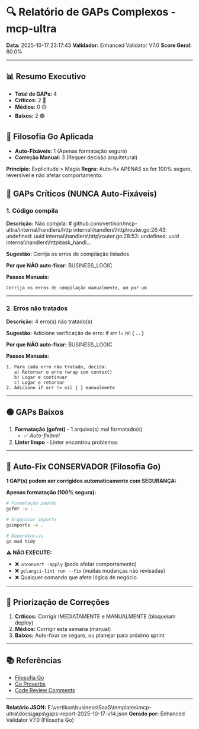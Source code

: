 # 🔍 Relatório de GAPs Complexos - mcp-ultra

**Data:** 2025-10-17 23:17:43
**Validador:** Enhanced Validator V7.0
**Score Geral:** 80.0%

---

## 📊 Resumo Executivo

- **Total de GAPs:** 4
- **Críticos:** 2 🔴
- **Médios:** 0 🟡
- **Baixos:** 2 🟢

## 🎯 Filosofia Go Aplicada

- **Auto-Fixáveis:** 1 (Apenas formatação segura)
- **Correção Manual:** 3 (Requer decisão arquitetural)

**Princípio:** Explicitude > Magia
**Regra:** Auto-fix APENAS se for 100% seguro, reversível e não afetar comportamento.

## 🔴 GAPs Críticos (NUNCA Auto-Fixáveis)

### 1. Código compila

**Descrição:** Não compila: # github.com/vertikon/mcp-ultra/internal/handlers/http
internal\handlers\http\router.go:26:43: undefined: uuid
internal\handlers\http\router.go:28:53: undefined: uuid
internal\handlers\http\task_handl...

**Sugestão:** Corrija os erros de compilação listados

**Por que NÃO auto-fixar:** BUSINESS_LOGIC

**Passos Manuais:**
```
Corrija os erros de compilação manualmente, um por um
```

---

### 2. Erros não tratados

**Descrição:** 4 erro(s) não tratado(s)

**Sugestão:** Adicione verificação de erro: if err != nil { ... }

**Por que NÃO auto-fixar:** BUSINESS_LOGIC

**Passos Manuais:**
```
1. Para cada erro não tratado, decida:
   a) Retornar o erro (wrap com context)
   b) Logar e continuar
   c) Logar e retornar
2. Adicione if err != nil { } manualmente
```

---

## 🟢 GAPs Baixos

1. **Formatação (gofmt)** - 1 arquivo(s) mal formatado(s)
   - ✅ *Auto-fixável*
2. **Linter limpo** - Linter encontrou problemas

---

## 🤖 Auto-Fix CONSERVADOR (Filosofia Go)

**1 GAP(s) podem ser corrigidos automaticamente com SEGURANÇA:**

**Apenas formatação (100% segura):**
```bash
# Formatação padrão
gofmt -w .

# Organizar imports
goimports -w .

# Dependências
go mod tidy
```

**⚠️ NÃO EXECUTE:**
- ❌ `unconvert -apply` (pode afetar comportamento)
- ❌ `golangci-lint run --fix` (muitas mudanças não revisadas)
- ❌ Qualquer comando que afete lógica de negócio

---

## 🎯 Priorização de Correções

1. **Críticos:** Corrigir IMEDIATAMENTE e MANUALMENTE (bloqueiam deploy)
2. **Médios:** Corrigir esta semana (manual)
3. **Baixos:** Auto-fixar se seguro, ou planejar para próximo sprint

---

## 📚 Referências

- [Filosofia Go](https://go.dev/doc/effective_go)
- [Go Proverbs](https://go-proverbs.github.io/)
- [Code Review Comments](https://github.com/golang/go/wiki/CodeReviewComments)

---

**Relatório JSON:** E:\vertikon\business\SaaS\templates\mcp-ultra\docs\gaps\gaps-report-2025-10-17-v14.json
**Gerado por:** Enhanced Validator V7.0 (Filosofia Go)
